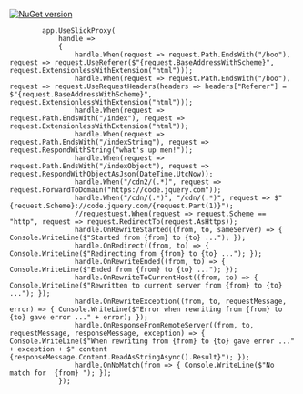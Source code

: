 [![NuGet version](https://badge.fury.io/nu/slickproxy.svg)](https://badge.fury.io/nu/slickproxy)

            app.UseSlickProxy(
                handle =>
                {
                    handle.When(request => request.Path.EndsWith("/boo"), request => request.UseReferer($"{request.BaseAddressWithScheme}", request.ExtensionlessWithExtension("html")));
                    handle.When(request => request.Path.EndsWith("/boo"), request => request.UseRequestHeaders(headers => headers["Referer"] = $"{request.BaseAddressWithScheme}", request.ExtensionlessWithExtension("html")));
                    handle.When(request => request.Path.EndsWith("/index"), request => request.ExtensionlessWithExtension("html"));
                    handle.When(request => request.Path.EndsWith("/indexString"), request => request.RespondWithString("what's up men!"));
                    handle.When(request => request.Path.EndsWith("/indexObject"), request => request.RespondWithObjectAsJson(DateTime.UtcNow));
                    handle.When("/cdn2/(.*)", request => request.ForwardToDomain("https://code.jquery.com"));
                    handle.When("/cdn/(.*)", "/cdn/(.*)", request => $"{request.Scheme}://code.jquery.com/{request.Part(1)}");
                    //requestuest.When(request => request.Scheme == "http", request => request.RedirectTo(request.AsHttps));
                    handle.OnRewriteStarted((from, to, sameServer) => { Console.WriteLine($"Started from {from} to {to} ..."); });
                    handle.OnRedirect((from, to) => { Console.WriteLine($"Redirecting from {from} to {to} ..."); });
                    handle.OnRewriteEnded((from, to) => { Console.WriteLine($"Ended from {from} to {to} ..."); });
                    handle.OnRewriteToCurrentHost((from, to) => { Console.WriteLine($"Rewritten to current server from {from} to {to} ..."); });
                    handle.OnRewriteException((from, to, requestMessage, error) => { Console.WriteLine($"Error when rewriting from {from} to {to} gave error ..." + error); });
                    handle.OnResponseFromRemoteServer((from, to, requestMessage, responseMessage, exception) => { Console.WriteLine($"When rewriting from {from} to {to} gave error ..." + exception + $" content {responseMessage.Content.ReadAsStringAsync().Result}"); });
                    handle.OnNoMatch(from => { Console.WriteLine($"No match for  {from} "); });
                });
